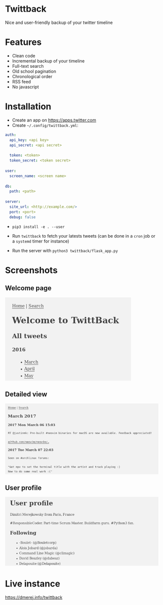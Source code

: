 Twittback
=========

Nice and user-friendly backup of your twitter timeline


# Features

* Clean code
* Incremental backup of your timeline
* Full-text search
* Old school pagination
* Chronological order
* RSS feed
* No javascript

# Installation

* Create an app on https://apps.twitter.com
* Create `~/.config/twittback.yml`:

```yaml
auth:
  api_key: <api key>
  api_secret: <api secret>

  token: <token>
  token_secret: <token secret>

user:
  screen_name: <screen name>

db:
  path: <path>

server:
  site_url: <http://example.com/>
  port: <port>
  debug: false
```

* `pip3 install -e . --user`

*  Run `twittback` to fetch your latests tweets (can be done
   in a `cron` job or a `systemd` timer for instance)

* Run the server with `python3 twittback/flask_app.py`


# Screenshots

## Welcome page

![index screenshot](scrot/index.png?raw=true)

## Detailed view

![by month screenshot](scrot/by_month.png?raw=true)

## User profile

![profile screenshot](scrot/profile.png?raw=true)

# Live instance

https://dmerej.info/twittback
